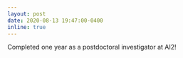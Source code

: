 ```yaml
---
layout: post
date: 2020-08-13 19:47:00-0400
inline: true
---
```


Completed one year as a postdoctoral investigator at AI2!